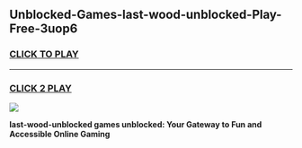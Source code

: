 
## Unblocked-Games-last-wood-unblocked-Play-Free-3uop6
<h3>
<a href="https://premium76.site?title=last-wood-unblocked&ref=23A">CLICK TO PLAY</a></h3>
<hr>

<h3>
<a href="https://premium76.site?title=last-wood-unblocked&ref=23A">CLICK 2 PLAY</a>
  
</h3>

<a href="https://premium76.site?title=last-wood-unblocked&ref=23A"><img src="https://clearcache.store/games.png"></a>


**last-wood-unblocked games unblocked: Your Gateway to Fun and Accessible Online Gaming**
